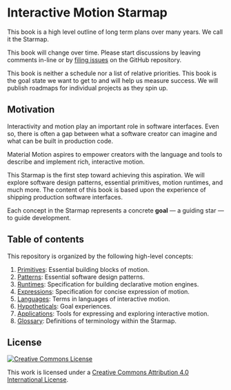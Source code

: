 # Interactive Motion Starmap

This book is a high level outline of long term plans over many years. We call it the Starmap.

This book will change over time. Please start discussions by leaving comments in-line or by [filing issues](https://github.com/material-motion/material-motion-starmap/issues/) on the GitHub repository.

This book is neither a schedule nor a list of relative priorities. This book is the goal state we want to get to and will help us measure success. We will publish roadmaps for individual projects as they spin up.

## Motivation

Interactivity and motion play an important role in software interfaces. Even so, there is often a gap between what a software creator can imagine and what can be built in production code.

Material Motion aspires to empower creators with the language and tools to describe and implement rich, interactive motion.

This Starmap is the first step toward achieving this aspiration. We will explore software design patterns, essential primitives, motion runtimes, and much more. The content of this book is based upon the experience of shipping production software interfaces.

Each concept in the Starmap represents a concrete **goal** — a guiding star — to guide development.

## Table of contents

This repository is organized by the following high-level concepts:

1. [Primitives](concepts/primitives.md): Essential building blocks of motion.
1. [Patterns](concepts/patterns.md): Essential software design patterns.
1. [Runtimes](concepts/runtimes.md): Specification for building declarative motion engines.
1. [Expressions](concepts/expressions.md): Specification for concise expression of motion.
1. [Languages](concepts/languages.md): Terms in languages of interactive motion.
1. [Hypotheticals](concepts/hypotheticals.md): Goal experiences.
1. [Applications](concepts/applications.md): Tools for expressing and exploring interactive motion.
1. [Glossary](concepts/glossary.md): Definitions of terminology within the Starmap.

## License

[![Creative Commons License](https://i.creativecommons.org/l/by/4.0/88x31.png)](http://creativecommons.org/licenses/by/4.0/)

This work is licensed under a [Creative Commons Attribution 4.0 International License](http://creativecommons.org/licenses/by/4.0/).